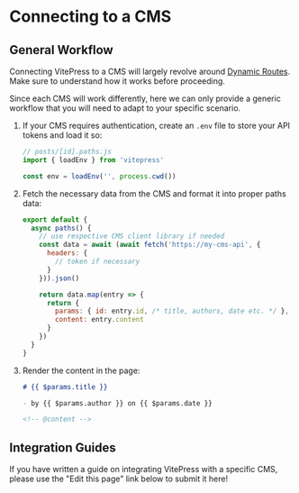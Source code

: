# Connecting to a CMS

## General Workflow

Connecting VitePress to a CMS will largely revolve around [Dynamic Routes](./routing#dynamic-routes).
Make sure to understand how it works before proceeding.

Since each CMS will work differently, here we can only provide a generic workflow that you will need to adapt to your specific scenario.

1. If your CMS requires authentication, create an `.env` file to store your API tokens and load it so:

   ```javascript
   // posts/[id].paths.js
   import { loadEnv } from 'vitepress'

   const env = loadEnv('', process.cwd())
   ```

2. Fetch the necessary data from the CMS and format it into proper paths data:

   ```javascript
   export default {
     async paths() {
       // use respective CMS client library if needed
       const data = await (await fetch('https://my-cms-api', {
         headers: {
           // token if necessary
         }
       })).json()

       return data.map(entry => {
         return {
           params: { id: entry.id, /* title, authors, date etc. */ },
           content: entry.content
         }
       })
     }
   }
   ```

3. Render the content in the page:

   ```markdown
   # {{ $params.title }}

   - by {{ $params.author }} on {{ $params.date }}

   <!-- @content -->
   ```

## Integration Guides

If you have written a guide on integrating VitePress with a specific CMS, please use the "Edit this page" link below to submit it here!
